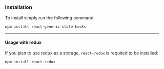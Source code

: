 ### Installation
To install simply run the following command
```bash
npm install react-generic-state-hooks
```

----
#### Usage with redux
If you plan to use redux as a storage,  `react-redux` is required to be installed:
```bash
npm install react-redux
```


